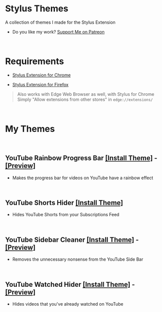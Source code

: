 # Stylus Themes  

A collection of themes I made for the Stylus Extension  
  
- Do you like my work? [Support Me on Patreon](https://www.patreon.com/miahfuta)  

<br>

# Requirements  

- [Stylus Extension for Chrome](https://chrome.google.com/webstore/detail/stylus/clngdbkpkpeebahjckkjfobafhncgmne)  
  
- [Stylus Extension for Firefox](https://addons.mozilla.org/en-US/firefox/addon/styl-us/)  


> Also works with Edge Web Browser as well, with Stylus for Chrome  
> Simply "Allow extensions from other stores" in `edge://extensions/`  

<br>

# My Themes  

<br>

## YouTube Rainbow Progress Bar [[Install Theme]](https://raw.githubusercontent.com/MiahFuta/StylusThemes/main/YouTubeRainbowProgressBar/youtube-rainbow-progress-bar.user.css) - [[Preview]](https://raw.githubusercontent.com/MiahFuta/StylusThemes/main/YouTubeRainbowProgressBar/example.jpg)  
- Makes the progress bar for videos on YouTube have a rainbow effect  

<br>

## YouTube Shorts Hider [[Install Theme]](https://raw.githubusercontent.com/MiahFuta/StylusThemes/main/YouTubeShortsHider/youtube-shorts-hider.user.css)  
- Hides YouTube Shorts from your Subscriptions Feed  

<br>

## YouTube Sidebar Cleaner [[Install Theme]](https://raw.githubusercontent.com/MiahFuta/StylusThemes/main/YouTubeSidebarCleaner/youtube-sidebar-cleaner.user.css) - [[Preview]](https://raw.githubusercontent.com/MiahFuta/StylusThemes/main/YouTubeSidebarCleaner/example.jpg)  
- Removes the unnecessary nonsense from the YouTube Side Bar  

<br>

## YouTube Watched Hider [[Install Theme]](https://raw.githubusercontent.com/MiahFuta/StylusThemes/main/YouTubeWatchedHider/youtube-watched-hider.user.css) - [[Preview]](https://raw.githubusercontent.com/MiahFuta/StylusThemes/main/YouTubeWatchedHider/example.jpg)  
- Hides videos that you've already watched on YouTube  